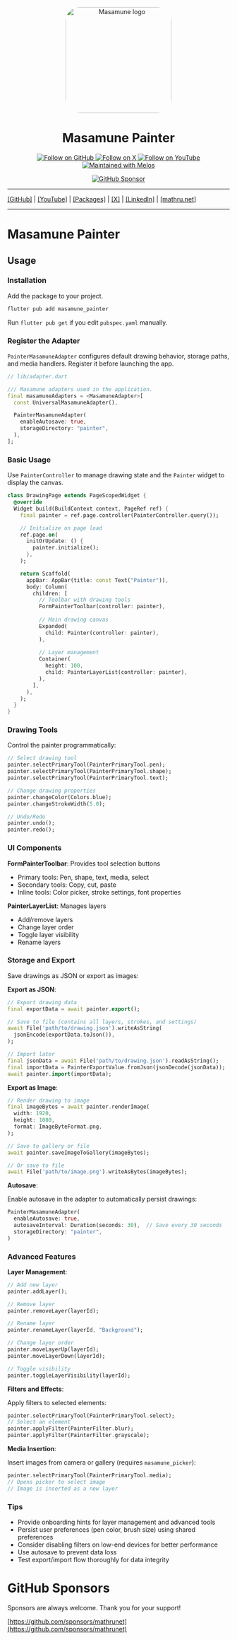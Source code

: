 <p align="center">
  <a href="https://mathru.net">
    <img width="240px" src="https://raw.githubusercontent.com/mathrunet/flutter_masamune/master/.github/images/icon.png" alt="Masamune logo" style="border-radius: 32px"s><br/>
  </a>
  <h1 align="center">Masamune Painter</h1>
</p>

<p align="center">
  <a href="https://github.com/mathrunet">
    <img src="https://img.shields.io/static/v1?label=GitHub&message=Follow&logo=GitHub&color=333333&link=https://github.com/mathrunet" alt="Follow on GitHub" />
  </a>
  <a href="https://x.com/mathru">
    <img src="https://img.shields.io/static/v1?label=@mathru&message=Follow&logo=X&color=0F1419&link=https://x.com/mathru" alt="Follow on X" />
  </a>
  <a href="https://www.youtube.com/c/mathrunetchannel">
    <img src="https://img.shields.io/static/v1?label=YouTube&message=Follow&logo=YouTube&color=FF0000&link=https://www.youtube.com/c/mathrunetchannel" alt="Follow on YouTube" />
  </a>
  <a href="https://github.com/invertase/melos">
    <img src="https://img.shields.io/static/v1?label=maintained%20with&message=melos&color=FF1493&link=https://github.com/invertase/melos" alt="Maintained with Melos" />
  </a>
</p>

<p align="center">
  <a href="https://github.com/sponsors/mathrunet"><img src="https://img.shields.io/static/v1?label=Sponsor&message=%E2%9D%A4&logo=GitHub&color=ff69b4&link=https://github.com/sponsors/mathrunet" alt="GitHub Sponsor" /></a>
</p>

---

[[GitHub]](https://github.com/mathrunet) | [[YouTube]](https://www.youtube.com/c/mathrunetchannel) | [[Packages]](https://pub.dev/publishers/mathru.net/packages) | [[X]](https://x.com/mathru) | [[LinkedIn]](https://www.linkedin.com/in/mathrunet/) | [[mathru.net]](https://mathru.net)

---

# Masamune Painter

## Usage

### Installation

Add the package to your project.

```bash
flutter pub add masamune_painter
```

Run `flutter pub get` if you edit `pubspec.yaml` manually.

### Register the Adapter

`PainterMasamuneAdapter` configures default drawing behavior, storage paths, and media handlers. Register it before launching the app.

```dart
// lib/adapter.dart

/// Masamune adapters used in the application.
final masamuneAdapters = <MasamuneAdapter>[
  const UniversalMasamuneAdapter(),

  PainterMasamuneAdapter(
    enableAutosave: true,
    storageDirectory: "painter",
  ),
];
```

### Basic Usage

Use `PainterController` to manage drawing state and the `Painter` widget to display the canvas.

```dart
class DrawingPage extends PageScopedWidget {
  @override
  Widget build(BuildContext context, PageRef ref) {
    final painter = ref.page.controller(PainterController.query());

    // Initialize on page load
    ref.page.on(
      initOrUpdate: () {
        painter.initialize();
      },
    );

    return Scaffold(
      appBar: AppBar(title: const Text("Painter")),
      body: Column(
        children: [
          // Toolbar with drawing tools
          FormPainterToolbar(controller: painter),
          
          // Main drawing canvas
          Expanded(
            child: Painter(controller: painter),
          ),
          
          // Layer management
          Container(
            height: 100,
            child: PainterLayerList(controller: painter),
          ),
        ],
      ),
    );
  }
}
```

### Drawing Tools

Control the painter programmatically:

```dart
// Select drawing tool
painter.selectPrimaryTool(PainterPrimaryTool.pen);
painter.selectPrimaryTool(PainterPrimaryTool.shape);
painter.selectPrimaryTool(PainterPrimaryTool.text);

// Change drawing properties
painter.changeColor(Colors.blue);
painter.changeStrokeWidth(5.0);

// Undo/Redo
painter.undo();
painter.redo();
```

### UI Components

**FormPainterToolbar**: Provides tool selection buttons
- Primary tools: Pen, shape, text, media, select
- Secondary tools: Copy, cut, paste
- Inline tools: Color picker, stroke settings, font properties

**PainterLayerList**: Manages layers
- Add/remove layers
- Change layer order
- Toggle layer visibility
- Rename layers

### Storage and Export

Save drawings as JSON or export as images:

**Export as JSON**:

```dart
// Export drawing data
final exportData = await painter.export();

// Save to file (contains all layers, strokes, and settings)
await File('path/to/drawing.json').writeAsString(
  jsonEncode(exportData.toJson()),
);

// Import later
final jsonData = await File('path/to/drawing.json').readAsString();
final importData = PainterExportValue.fromJson(jsonDecode(jsonData));
await painter.import(importData);
```

**Export as Image**:

```dart
// Render drawing to image
final imageBytes = await painter.renderImage(
  width: 1920,
  height: 1080,
  format: ImageByteFormat.png,
);

// Save to gallery or file
await painter.saveImageToGallery(imageBytes);

// Or save to file
await File('path/to/image.png').writeAsBytes(imageBytes);
```

**Autosave**:

Enable autosave in the adapter to automatically persist drawings:

```dart
PainterMasamuneAdapter(
  enableAutosave: true,
  autosaveInterval: Duration(seconds: 30),  // Save every 30 seconds
  storageDirectory: "painter",
)
```

### Advanced Features

**Layer Management**:

```dart
// Add new layer
painter.addLayer();

// Remove layer
painter.removeLayer(layerId);

// Rename layer
painter.renameLayer(layerId, "Background");

// Change layer order
painter.moveLayerUp(layerId);
painter.moveLayerDown(layerId);

// Toggle visibility
painter.toggleLayerVisibility(layerId);
```

**Filters and Effects**:

Apply filters to selected elements:

```dart
painter.selectPrimaryTool(PainterPrimaryTool.select);
// Select an element
painter.applyFilter(PainterFilter.blur);
painter.applyFilter(PainterFilter.grayscale);
```

**Media Insertion**:

Insert images from camera or gallery (requires `masamune_picker`):

```dart
painter.selectPrimaryTool(PainterPrimaryTool.media);
// Opens picker to select image
// Image is inserted as a new layer
```

### Tips

- Provide onboarding hints for layer management and advanced tools
- Persist user preferences (pen color, brush size) using shared preferences
- Consider disabling filters on low-end devices for better performance
- Use autosave to prevent data loss
- Test export/import flow thoroughly for data integrity

# GitHub Sponsors

Sponsors are always welcome. Thank you for your support!

[https://github.com/sponsors/mathrunet](https://github.com/sponsors/mathrunet)